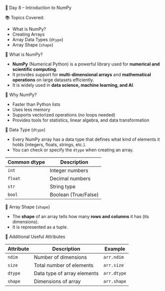 🔢 Day 8 – Introduction to NumPy

📚 Topics Covered:
- What is NumPy?  
- Creating Arrays  
- Array Data Types (`dtype`)  
- Array Shape (`shape`)  

 🧠 What is NumPy?

- **NumPy** (Numerical Python) is a powerful library used for **numerical and scientific computing**.  
- It provides support for **multi-dimensional arrays** and **mathematical operations** on large datasets efficiently.  
- It is widely used in **data science, machine learning, and AI**.

 🔹 Why NumPy?

- Faster than Python lists  
- Uses less memory  
- Supports vectorized operations (no loops needed)  
- Provides tools for statistics, linear algebra, and data transformation  


🔹 Data Type (`dtype`)

- Every NumPy array has a data type that defines what kind of elements it holds (integers, floats, strings, etc.).  
- You can check or specify the `dtype` when creating an array.


| Common dtype | Description |
|---------------|-------------|
| `int` | Integer numbers |
| `float` | Decimal numbers |
| `str` | String type |
| `bool` | Boolean (True/False) |

 🔹 Array Shape (`shape`)

- The **shape** of an array tells how many **rows and columns** it has (its dimensions).  
- It is represented as a tuple.

🔹 Additional Useful Attributes

| Attribute | Description | Example |
|------------|--------------|----------|
| `ndim` | Number of dimensions | `arr.ndim` |
| `size` | Total number of elements | `arr.size` |
| `dtype` | Data type of array elements | `arr.dtype` |
| `shape` | Dimensions of array | `arr.shape` |
